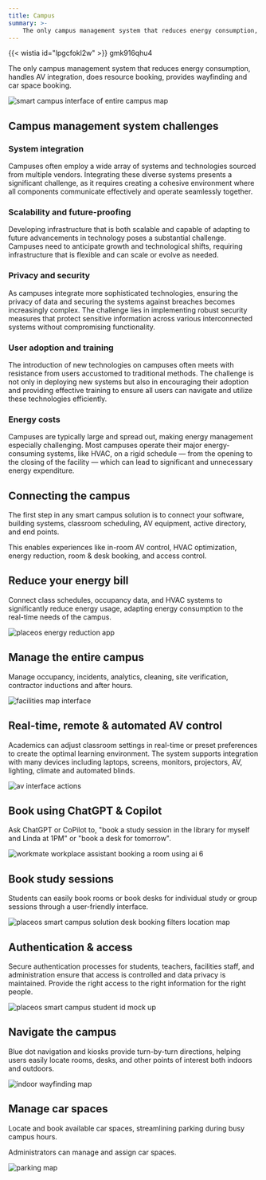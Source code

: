 ```yaml
---
title: Campus
summary: >-
    The only campus management system that reduces energy consumption, handles AV integration, does resource booking, provides wayfinding and car space booking.
---
```


{{< wistia id="lpgcfokl2w" >}} gmk916qhu4

The only campus management system that reduces energy consumption, handles AV integration, does resource booking, provides wayfinding and car space booking.

![smart campus interface of entire campus map](/images/industry/smart-campus/smart-campus-interface-of-entire-campus-map.webp)

## Campus management system challenges

### System integration

Campuses often employ a wide array of systems and technologies sourced from multiple vendors. Integrating these diverse systems presents a significant challenge, as it requires creating a cohesive environment where all components communicate effectively and operate seamlessly together.

### Scalability and future-proofing

Developing infrastructure that is both scalable and capable of adapting to future advancements in technology poses a substantial challenge. Campuses need to anticipate growth and technological shifts, requiring infrastructure that is flexible and can scale or evolve as needed.

### Privacy and security

As campuses integrate more sophisticated technologies, ensuring the privacy of data and securing the systems against breaches becomes increasingly complex. The challenge lies in implementing robust security measures that protect sensitive information across various interconnected systems without compromising functionality.

### User adoption and training

The introduction of new technologies on campuses often meets with resistance from users accustomed to traditional methods. The challenge is not only in deploying new systems but also in encouraging their adoption and providing effective training to ensure all users can navigate and utilize these technologies efficiently.

### Energy costs

Campuses are typically large and spread out, making energy management especially challenging. Most campuses operate their major energy-consuming systems, like HVAC, on a rigid schedule — from the opening to the closing of the facility — which can lead to significant and unnecessary energy expenditure.

## Connecting the campus

The first step in any smart campus solution is to connect your software, building systems, classroom scheduling, AV equipment, active directory, and end points.  
  
This enables experiences like in-room AV control, HVAC optimization, energy reduction, room & desk booking, and access control.

## Reduce your energy bill

Connect class schedules, occupancy data, and HVAC systems to significantly reduce energy usage, adapting energy consumption to the real-time needs of the campus.

![placeos energy reduction app](/images/industry/smart-campus/placeos-energy-reduction-app.webp)

## Manage the entire campus

Manage occupancy, incidents, analytics, cleaning, site verification, contractor inductions and after hours.

![facilities map interface](/images/industry/smart-campus/facilities-map-interface.webp)

## Real-time, remote & automated AV control

Academics can adjust classroom settings in real-time or preset preferences to create the optimal learning environment. The system supports integration with many devices including laptops, screens, monitors, projectors, AV, lighting, climate and automated blinds.  

![av interface actions](/images/industry/smart-campus/av-interface-actions.webp)

## Book using ChatGPT & Copilot

Ask ChatGPT or CoPilot to, "book a study session in the library for myself and Linda at 1PM" or "book a desk for tomorrow".

![workmate workplace assistant booking a room using ai 6](/images/industry/smart-campus/workmate-workplace-assistant-booking-a-room-using-ai-6.webp)

## Book study sessions

Students can easily book rooms or book desks for individual study or group sessions through a user-friendly interface.

![placeos smart campus solution desk booking filters location map](/images/industry/smart-campus/placeos-smart-campus-solution-desk-booking-filters-location-map.webp)

## Authentication & access

Secure authentication processes for students, teachers, facilities staff, and administration ensure that access is controlled and data privacy is maintained. Provide the right access to the right information for the right people.

![placeos smart campus student id mock up](/images/industry/smart-campus/placeos-smart-campus-student-id-mock-up.webp)

## Navigate the campus

Blue dot navigation and kiosks provide turn-by-turn directions, helping users easily locate rooms, desks, and other points of interest both indoors and outdoors.

![indoor wayfinding map](/images/industry/smart-campus/indoor-wayfinding-map.webp)

## Manage car spaces

Locate and book available car spaces, streamlining parking during busy campus hours.  
  
Administrators can manage and assign car spaces.

![parking map](/images/industry/smart-campus/parking-map.webp)